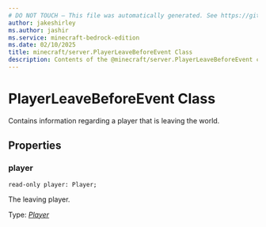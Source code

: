 ```yaml
---
# DO NOT TOUCH — This file was automatically generated. See https://github.com/mojang/minecraftapidocsgenerator to modify descriptions, examples, etc.
author: jakeshirley
ms.author: jashir
ms.service: minecraft-bedrock-edition
ms.date: 02/10/2025
title: minecraft/server.PlayerLeaveBeforeEvent Class
description: Contents of the @minecraft/server.PlayerLeaveBeforeEvent class.
---
```

# PlayerLeaveBeforeEvent Class

Contains information regarding a player that is leaving the world.

## Properties

### **player**
`read-only player: Player;`

The leaving player.

Type: [*Player*](Player.md)
